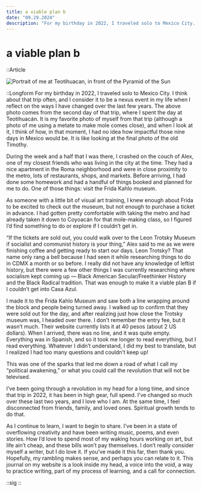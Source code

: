 ```yaml
---
title: a viable plan b
date: "09.29.2024"
description: "For my birthday in 2022, I traveled solo to Mexico City. I think about that trip often, and I consider it to be a nexus event in my life when I reflect on the ways I have changed over the last few years."
---
```


# a viable plan b

::Article
  
  ![Portrait of me at Teotihuacan, in front of the Pyramid of the Sun](/images/post-1/teotim.webp)

  ::Longform
  For my birthday in 2022, I traveled solo to Mexico City. I think about that trip often, and I consider it to be a nexus event in my life when I reflect on the ways I have changed over the last few years. The above photo comes from the second day of that trip, where I spent the day at Teotihuacán. It is my favorite photo of myself from that trip (although a photo of me using a metate to make mole comes close), and when I look at it, I think of how, in that moment, I had no idea how impactful those nine days in Mexico would be. It is like looking at the final photo of the old Timothy.

During the week and a half that I was there, I crashed on the couch of Alex, one of my closest friends who was living in the city at the time. They had a nice apartment in the Roma neighborhood and were in close proximity to the metro, lots of restaurants, shops, and markets. Before arriving, I had done some homework and had a handful of things booked and planned for me to do. One of those things: visit the Frida Kahlo museum.

As someone with a little bit of visual art training, I knew enough about Frida to be excited to check out the museum, but not enough to purchase a ticket in advance. I had gotten pretty comfortable with taking the metro and had already taken it down to Coyoacán for that mole-making class, so I figured I’d find something to do or explore if I couldn’t get in.

“If the tickets are sold out, you could walk over to the Leon Trotsky Museum if socialist and communist history is your thing,” Alex said to me as we were finishing coffee and getting ready to start our days. Leon Trotsky? That name only rang a bell because I had seen it while researching things to do in CDMX a month or so before. I really did not have any knowledge of leftist history, but there were a few other things I was currently researching where socialism kept coming up — Black American Secular/Freethinker History and the Black Radical tradition. That was enough to make it a viable plan B if I couldn’t get into Casa Azul.

I made it to the Frida Kahlo Museum and saw both a line wrapping around the block and people being turned away. I walked up to confirm that they were sold out for the day, and after realizing just how close the Trotsky museum was, I headed over there. I don’t remember the entry fee, but it wasn’t much. Their website currently lists it at 40 pesos (about 2 US dollars). When I arrived, there was no line, and it was quite empty. Everything was in Spanish, and so it took me longer to read everything, but I read everything. Whatever I didn’t understand, I did my best to translate, but I realized I had too many questions and couldn’t keep up!

This was one of the sparks that led me down a road of what I call my “political awakening,” or what you could call the revolution that will not be televised.

I’ve been going through a revolution in my head for a long time, and since that trip in 2022, it has been in high gear, full speed. I’ve changed so much over these last two years, and I love who I am. At the same time, I feel disconnected from friends, family, and loved ones. Spiritual growth tends to do that.

As I continue to learn, I want to begin to share. I’ve been in a state of overflowing creativity and have been writing music, poems, and even stories. How I’d love to spend most of my waking hours working on art, but life ain’t cheap, and these bills won’t pay themselves. I don’t really consider myself a writer, but I do love it. If you’ve made it this far, then thank you. Hopefully, my rambling makes sense, and perhaps you can relate to it. This journal on my website is a look inside my head, a voice into the void, a way to practice writing, part of my process of learning, and a call for connection.

::sig
::

